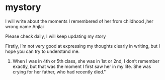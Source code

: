 # mystory

I will write about the moments I remembered of her from childhood ,her wrong name Anjlai

Please check daily, I will keep updating my story


Firstly, I’m not very good at expressing my thoughts clearly in writing, but I hope you can try to understand me.


1.  When I was in 4th or 5th class, she was in 1st or 2nd, I don’t remember exactly, but that was the moment I first saw her in my life. She was crying for her father, who had recently died."


